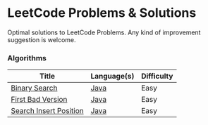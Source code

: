 LeetCode Problems & Solutions
========
Optimal solutions to LeetCode Problems. Any kind of improvement suggestion is welcome.

### Algorithms

| Title                                                                           | Language(s)                                                                                        | Difficulty |
| -----                                                                           | --------                                                                                           | ---------- |
| [Binary Search](https://leetcode.com/problems/binary-search/)                   | [Java](./algorithms/java/src/main/java/org/huseyin/binarysearch/BinarySearch.java)                 | Easy       |
| [First Bad Version](https://leetcode.com/problems/first-bad-version/)           | [Java](./algorithms/java/src/main/java/org/huseyin/firstbadversion/FirstBadVersion.java)           | Easy       |
| [Search Insert Position](https://leetcode.com/problems/search-insert-position/) | [Java](./algorithms/java/src/main/java/org/huseyin/searchinsertposition/SearchInsertPosition.java) | Easy       |
